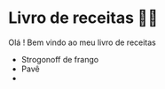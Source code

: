 # Livro de receitas :man_cook:

Olá ! Bem vindo ao meu livro de receitas

- Strogonoff de frango
- Pavê
- 